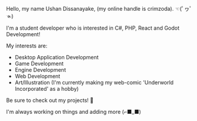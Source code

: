 Hello, my name Ushan Dissanayake, (my online handle is crimzoda). ☜(ﾟヮﾟ☜)

I'm a student developer who is interested in C#, PHP, React and Godot Development!

My interests are:
- Desktop Application Development
- Game Development
- Engine Development
- Web Development
- Art/Illustration (I'm currently making my web-comic 'Underworld Incorporated' as a hobby)

Be sure to check out my projects! 🍻

I'm always working on things and adding more (⌐■_■)

<!---
crimzoda/crimzoda is a ✨ special ✨ repository because its `README.md` (this file) appears on your GitHub profile.
You can click the Preview link to take a look at your changes.
--->
